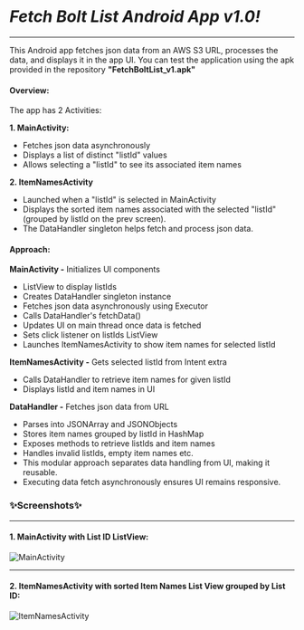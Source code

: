 # _Fetch Bolt List Android App v1.0!_

---

This Android app fetches json data from an AWS S3 URL, processes the data, and displays it in the app UI. You can test the application using the apk provided in the repository **"FetchBoltList_v1.apk"**

#### Overview:

The app has 2 Activities:

**1. MainActivity:**

- Fetches json data asynchronously
- Displays a list of distinct "listId" values
- Allows selecting a "listId" to see its associated item names

**2. ItemNamesActivity**

- Launched when a "listId" is selected in MainActivity
- Displays the sorted item names associated with the selected "listId" (grouped by listId on the prev screen).
- The DataHandler singleton helps fetch and process json data.

#### Approach:

**MainActivity -** Initializes UI components
- ListView to display listIds
- Creates DataHandler singleton instance
- Fetches json data asynchronously using Executor
- Calls DataHandler's fetchData()
- Updates UI on main thread once data is fetched
- Sets click listener on listIds ListView
- Launches ItemNamesActivity to show item names for selected listId

**ItemNamesActivity -** Gets selected listId from Intent extra
- Calls DataHandler to retrieve item names for given listId
- Displays listId and item names in UI

**DataHandler -** Fetches json data from URL
- Parses into JSONArray and JSONObjects
- Stores item names grouped by listId in HashMap
- Exposes methods to retrieve listIds and item names
- Handles invalid listIds, empty item names etc.
- This modular approach separates data handling from UI, making it reusable. 
- Executing data fetch asynchronously ensures UI remains responsive.

### ✨Screenshots✨

---

#### 1. MainActivity with List ID ListView:

![MainActivity](https://res.cloudinary.com/dprocoztz/image/upload/v1705472040/MainActivity_FetchBoltList_npnuse.jpg)

---

#### 2. ItemNamesActivity with sorted Item Names List View grouped by List ID:

![ItemNamesActivity](https://res.cloudinary.com/dprocoztz/image/upload/v1705472040/ItemNamesActivity_FetchBoltList_hamx4e.jpg)